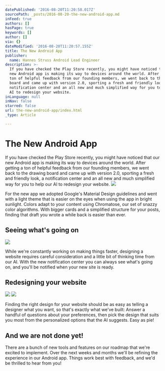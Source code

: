 ```yaml
---
datePublished: '2016-08-20T11:20:58.017Z'
sourcePath: _posts/2016-08-20-the-new-android-app.md
inFeed: true
authors: []
hasPage: true
keywords: []
author: []
via: {}
dateModified: '2016-08-20T11:20:57.155Z'
title: The New Android App
publisher:
  name: Hannes Struss Android Lead Engineer
description: >-
  If you have checked the Play Store recently, you might have noticed that our
  new Android app is making its way to devices around the world. After getting a
  ton of helpful feedback from our founding members, we went back to the drawing
  board and came up with version 2.0, sporting a fresh and friendly look, a
  notification center and an all new and much simplified way for you to help our
  AI to redesign your website.
inLanguage: null
inNav: false
starred: false
url: the-new-android-app/index.html
_type: Article

---
```

# **The New Android App**

If you have checked the Play Store recently, you might have noticed that our new Android app is making its way to devices around the world. After getting a ton of helpful feedback from our founding members, we went back to the drawing board and came up with version 2.0, sporting a fresh and friendly look, a notification center and an all new and much simplified way for you to help our AI to redesign your website.
![](https://the-grid-user-content.s3-us-west-2.amazonaws.com/f4fec607-d4b5-4281-8d80-c94abe0161cb.png)

For the new app we adopted Google's Material Design guidelines and went with a light theme that is easier on the eyes when using the app in bright sunlight. Colors adapt to your content using Chromatose, our set of snazzy color algorithms. With bigger cards and a simplified structure for your posts, finding that draft you wrote a while back is easier than ever.

## **Seeing what's going on**
![](https://the-grid-user-content.s3-us-west-2.amazonaws.com/b66336c6-f65f-48a1-90e8-c4ce9e152c35.png)

While we're constantly working on making things faster, designing a website requires careful consideration and a little bit of thinking time from our AI. With the new notification center you can always see what's going on, and you'll be notified when your new site is ready.

## **Redesigning your website**
![](https://the-grid-user-content.s3-us-west-2.amazonaws.com/da1eee7c-3e10-4eef-a540-90ba9e30579a.png)
![](https://the-grid-user-content.s3-us-west-2.amazonaws.com/fd2ea51e-bda5-4e4d-bd0c-336753543808.png)

Finding the right design for your website should be as easy as telling a designer what you want, so that's exactly what we've built: Answer a handful of questions about your preferences, then pick the design that suits you most from the personalized options that the AI suggests. Easy as pie!

## **And we are not done yet!**

There are a bunch of new tools and features on our roadmap that we're excited to implement. Over the next weeks and months we'll be refining the experience in our Android app. Things work best with feedback, and we'd be thrilled to hear from you!